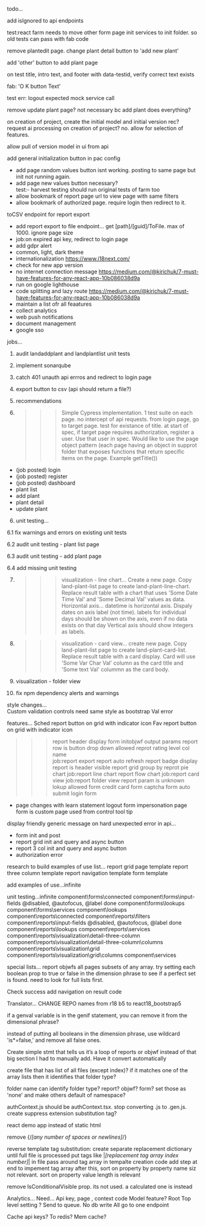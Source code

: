 
todo...  
 
add isIgnored to api endpoints

test:react farm needs to move other form page init services to init folder. so old tests can pass with fab code

remove plantedit page.  change plant detail button to 'add new plant'

add 'other' button to add plant page

on test title, intro text, and footer with data-testid,  verify correct text exists

fab: 'O K button Text'  

test err: logout expected mock service call

remove update plant page? not necessary bc add plant does everything?


on creation of project, create the initial model and initial version rec?
request ai processing on creation of project? no. allow for selection of features.

allow pull of version model in ui from api   

add general initialization button in pac config
   
- add page random values button isnt working. posting to same page but init not running again.
- add page new values button necessary?        
test:- harvest testing should run original tests of farm too
- allow bookmark of report page url to view page with same filters
- allow bookmark of authorized page. require login then redirect to it.
 
toCSV endpoint for report export

- add report export to file endpoint... get [path]/[guid]/ToFile. max of 1000. ignore page size
- job:on expired api key, redirect to login page
- add gdpr alert 
- common, light, dark theme
- internationalization https://www.i18next.com/
- check for new app version
- no internet connection message  https://medium.com/@kirichuk/7-must-have-features-for-any-react-app-10b086038d9a
- run on google lighthouse
- code splitting and lazy route https://medium.com/@kirichuk/7-must-have-features-for-any-react-app-10b086038d9a
- maintain a list ofr all feaatures
- collect analytics
- web push notifications
- document management
- google sso


jobs... 

1. audit landaddplant and landplantlist unit tests

1. implement sonarqube

1. catch 401 unauth api errros and redirect to login page

2. export button to csv (api should return a file?)
 

4. recommendations

5. >>>Simple Cypress implementation. 
    1 test suite on each page. no intercept of api requests. from login page, go to target page. test for existance of title. at start of spec, if target page requires authorization, register a user. Use that user in spec. Would like to use the page object pattern (each page having an object in supprot folder that exposes functions that return specific items on the page.  Example getTitle())
- (job posted) login
- (job posted) register
- (job posted) dashboard
- plant list
- add plant
- plant detail
- update plant

6. unit testing...

6.1 fix warnings and errors on existing unit tests

6.2 audit unit testing - plant list page

6.3 audit unit testing - add plant page

6.4 add missing unit testing


7. >>>visualization - line chart...
Create a new page.  Copy land-plant-list page to create land-plant-line-chart.  Replace result table with a chart that uses 'Some Date Time Val' and 'Some Decimal Val' values as data. 
Horizontal axis... datetime is horizontal axis. Dispaly dates on axis label (not time). labels for individual days should be shown on the axis, even if no data exists on that day
Vertical axis should show integers as labels. 

8. >>>visualization - card view...
create new page. Copy land-plant-list page to create land-plant-card-list. Replace result table with a card display.  Card will use 'Some Var Char Val' column as the card title and 'Some text Val' colummn as the card body. 

9. visualization - folder view

10. fix npm dependency alerts and warnings 



style changes...   
Custom validation controls need same style as bootstrap Val error  

features... 
Sched report button on grid with indicator icon
Fav report button on grid with indicator icon 
>>>report header display form initobjwf output params
report row is button drop down allowed
reprot rating level col name  
job:report export 
report auto refresh
report badge display
>>>report is header visible
report grid group by
reprot pie chart
job:report line chart
report flow chart
job:report card view
job:report folder view
>>>report param is unknown lokup allowed
form credit card
form captcha
form auto submit 
login form 
- page changes with learn statement
logout form
impersonation page
form is custom page used
from control tool tip  

display friendly generic message on hard unexpected error in api... 
- form init and post 
- report grid init and query and async button
- report 3 col init and query and async button
- authorization error


research to build examples of use list...
report grid page template
report three column template
report navigation template
form template

add examples of use...infinite
 
 
unit testing...infinite
component\forms\connected
component\forms\input-fields @disabled, @autofocus, @label done
component\forms\lookups
component\forms\services
component\lookups
component\reports\connected
component\reports\filters
component\reports\input-fields  @disabled, @autofocus, @label done
component\reports\lookups
component\reports\services
component\reports\visualization\detail-three-column
component\reports\visualization\detail-three-column\columns
component\reports\visualization\grid
component\reports\visualization\grid\columns
component\services
  

special lists...
report
objwfs
all pages 
subsets of any array. try setting each boolean prop to true or false in the dimension phrase to see if a perfect set is found. need to look for full lists first. 
  
  
Check success add navigation on result code 



Translator… 
CHANGE REPO names from r18 b5 to react18_bootstrap5


if a genval variable is in the genif statement, you can remove it from the dimensional phrase?

instead of putting all booleans in the dimension phrase, use wildcard 'is*=false,' and remove all false ones.  

Create simple stmt that tells us it’s a loop of reports or objwf instead of that big section I had to manually add. Have it convert automatically
 
create file that has list of all files (except index)?  if it matches one of the array lists then it identifies that folder type?

folder name can identify folder type? report? objwf? form? set those as 'none' and make others default of namespace?


authContext.js should be authContext.tsx. stop converting .js to .gen.js. create suppress extension substitution tag?

react demo app instead of static html

remove {/*[any number of spaces or newlines]*/}

reverse template tag substitution: 
create separate replacement dictionary until full file is processed
put tags like |*[replacement tag array index number]*| in file
pass around tag array in tempalte creation code
add step at end to impement tag array
after this, sort on property by property name siz not relevant. 
sort on property value length is relevant

remove IsConditionalVisible prop. its not used. a calculated one is instead

Analytics…
Need… Api key, page , context code
Model feature?
Root Top level setting ?
Send to queue. No db write
All go to one endpoint


Cache api keys? To redis? Mem cache?

